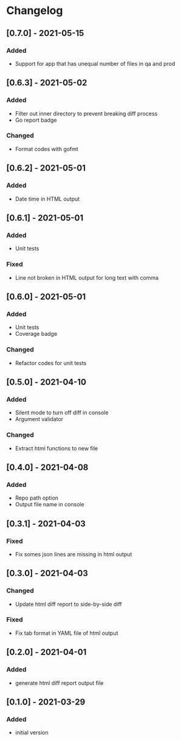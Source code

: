# Changelog

## [0.7.0] - 2021-05-15
### Added
- Support for app that has unequal number of files in qa and prod

## [0.6.3] - 2021-05-02
### Added
- Filter out inner directory to prevent breaking diff process
- Go report badge
### Changed
- Format codes with gofmt

## [0.6.2] - 2021-05-01
### Added
- Date time in HTML output

## [0.6.1] - 2021-05-01
### Added
- Unit tests
### Fixed
- Line not broken in HTML output for long text with comma

## [0.6.0] - 2021-05-01
### Added
- Unit tests
- Coverage badge
### Changed
- Refactor codes for unit tests

## [0.5.0] - 2021-04-10
### Added
- Silent mode to turn off diff in console
- Argument validator
### Changed
- Extract html functions to new file

## [0.4.0] - 2021-04-08
### Added
- Repo path option
- Output file name in console

## [0.3.1] - 2021-04-03
### Fixed
- Fix somes json lines are missing in html output

## [0.3.0] - 2021-04-03
### Changed
- Update html diff report to side-by-side diff
### Fixed
- Fix tab format in YAML file of html output

## [0.2.0] - 2021-04-01
### Added
- generate html diff report output file

## [0.1.0] - 2021-03-29
### Added
- initial version